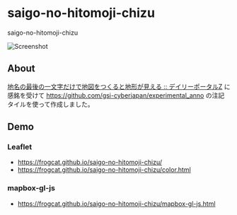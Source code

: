 # saigo-no-hitomoji-chizu
saigo-no-hitomoji-chizu

![Screenshot](https://user-images.githubusercontent.com/12029629/85095084-63726280-b22b-11ea-931c-bd8b489c712e.png)

## About

[地名の最後の一文字だけで地図をつくると地形が見える :: デイリーポータルZ](https://dailyportalz.jp/kiji/saigo-no-hitomoji-chizu) に感銘を受けて <https://github.com/gsi-cyberjapan/experimental_anno> の注記タイルを使って作成しました。

## Demo

### Leaflet

- <https://frogcat.github.io/saigo-no-hitomoji-chizu/>
- <https://frogcat.github.io/saigo-no-hitomoji-chizu/color.html>

### mapbox-gl-js

- <https://frogcat.github.io/saigo-no-hitomoji-chizu/mapbox-gl-js.html>
